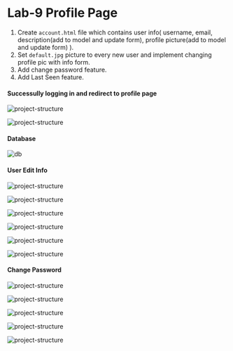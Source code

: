# Lab-9 Profile Page

1. Create `account.html` file which contains user info( username, email, description(add to model and update form), profile picture(add to model and update form) ).
2. Set `default.jpg` picture to every new user and implement changing profile pic with info form.
3. Add change password feature.
4. Add Last Seen feature.

#### Successully logging in and redirect to profile page

![project-structure](./screens/log-to-account.png)

![project-structure](./screens/profile-page-view.png)

#### Database

![db](./screens/db.png)

#### User Edit Info

![project-structure](./screens/profile-info-edit-btn.png)

![project-structure](./screens/user-info-edit.png)

![project-structure](./screens/user-info-val-msg.png)

![project-structure](./screens/user-info-validation.png)

![project-structure](./screens/usr-edit-success.png)

![project-structure](./screens/view-changes.png)

#### Change Password

![project-structure](./screens/edit-pass-1.png)

![project-structure](./screens/edit-pass-2.png)

![project-structure](./screens/edit-pass-3.png)

![project-structure](./screens/test-pass-1.png)

![project-structure](./screens/test-pass-2.png)
